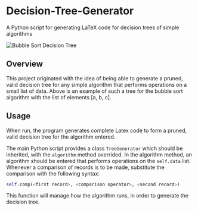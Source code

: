 # Decision-Tree-Generator
A Python script for generating LaTeX code for decision trees of simple algorithms

![Bubble Sort Decision Tree](bubble_sort_example.png)

## Overview
This project originated with the idea of being able to generate a pruned, valid decision tree for any simple algorithm 
that performs operations on a small list of data. Above is an example of such a tree for the bubble sort algorithm with
the list of elements [a, b, c].

## Usage
When run, the program generates complete Latex code to form a pruned, valid decision tree for the algorithm entered.

The main Python script provides a class `TreeGenerator` which should be inherited, with the `algorithm` method 
overrided. In the algorithm method, an algorithm should be entered that performs operations on the `self.data` list.
Whenever a comparison of records is to be made, substitute the comparison with the following syntax:
```python
self.comp(<first record>, <comparison operator>, <second record>)
```

This function will manage how the algorithm runs, in order to generate the decision tree.